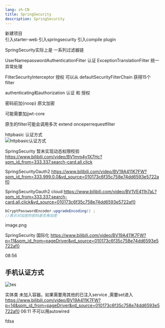 ```yaml
---
lang: zh-CN
title: SpringSecurity
description: SpringSecurity
---
```


新建项目  
引入starter-web
引入springsecurity
引入compile plugin


SpringSecurity实际上是
一系列过滤器链

UserNamepasswordAuthenticationFilter 认证 
ExceptionTranslationFilter 统一异常处理

FilterSecurityInterceptor 授权
可以从
defaultSecurityFilterChain 获得15个filter

authenticating和authorization 认证 和 授权

密码前加{noop} 原文加密

可能需要加jjwt-core

原生的filter可能会调用多次
extend onceperrequestfilter

httpbasic 认证方式  
![httpbasic认证方式](/images/system/SpringSecurity/httpBasic.jpg)


SpringSecurity 暂未实现动态权限校验
https://www.bilibili.com/video/BV1mm4y1X7Hc?spm_id_from=333.337.search-card.all.click

SpringSecurityOauth2 
https://www.bilibili.com/video/BV19A411K7FW?spm_id_from=333.999.0.0&vd_source=010173c6f35c758e74dd6593e5722af0

SpringSecurityOauth2 cloud
https://www.bilibili.com/video/BV1VE411h7aL?spm_id_from=333.337.search-card.all.click&vd_source=010173c6f35c758e74dd6593e5722af0

```java
bCryptPasswordEncoder.upgradeEncoding() ;
//表示对加密的密码是否再加密
```


  
  image.png


  SpringSecurity 国际化
https://www.bilibili.com/video/BV19A411K7FW?p=11&spm_id_from=pageDriver&vd_source=010173c6f35c758e74dd6593e5722af0  

08:56

## 手机认证方式

![tes](/images/system/SpringSecurity/Snipaste_2022-08-01_14-31-00.png)

实体类 未加入容器。如果需要用其他的已注入service ,需要set进入
https://www.bilibili.com/video/BV19A411K7FW?p=14&spm_id_from=pageDriver&vd_source=010173c6f35c758e74dd6593e5722af0
 06:11   不可以用autowired  



 fdsa 

